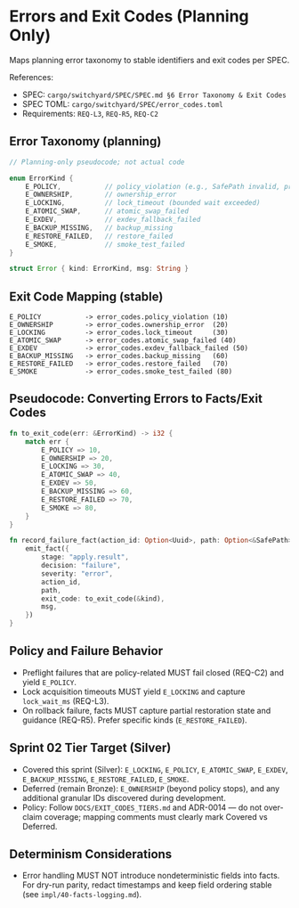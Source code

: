 # Errors and Exit Codes (Planning Only)

Maps planning error taxonomy to stable identifiers and exit codes per SPEC.

References:

- SPEC: `cargo/switchyard/SPEC/SPEC.md §6 Error Taxonomy & Exit Codes`
- SPEC TOML: `cargo/switchyard/SPEC/error_codes.toml`
- Requirements: `REQ-L3`, `REQ-R5`, `REQ-C2`

## Error Taxonomy (planning)

```rust
// Planning-only pseudocode; not actual code

enum ErrorKind {
    E_POLICY,           // policy_violation (e.g., SafePath invalid, preflight fail-closed)
    E_OWNERSHIP,        // ownership_error
    E_LOCKING,          // lock_timeout (bounded wait exceeded)
    E_ATOMIC_SWAP,      // atomic_swap_failed
    E_EXDEV,            // exdev_fallback_failed
    E_BACKUP_MISSING,   // backup_missing
    E_RESTORE_FAILED,   // restore_failed
    E_SMOKE,            // smoke_test_failed
}

struct Error { kind: ErrorKind, msg: String }
```

## Exit Code Mapping (stable)

```text
E_POLICY           -> error_codes.policy_violation (10)
E_OWNERSHIP        -> error_codes.ownership_error  (20)
E_LOCKING          -> error_codes.lock_timeout     (30)
E_ATOMIC_SWAP      -> error_codes.atomic_swap_failed (40)
E_EXDEV            -> error_codes.exdev_fallback_failed (50)
E_BACKUP_MISSING   -> error_codes.backup_missing   (60)
E_RESTORE_FAILED   -> error_codes.restore_failed   (70)
E_SMOKE            -> error_codes.smoke_test_failed (80)
```

## Pseudocode: Converting Errors to Facts/Exit Codes

```rust
fn to_exit_code(err: &ErrorKind) -> i32 {
    match err {
        E_POLICY => 10,
        E_OWNERSHIP => 20,
        E_LOCKING => 30,
        E_ATOMIC_SWAP => 40,
        E_EXDEV => 50,
        E_BACKUP_MISSING => 60,
        E_RESTORE_FAILED => 70,
        E_SMOKE => 80,
    }
}

fn record_failure_fact(action_id: Option<Uuid>, path: Option<&SafePath>, kind: ErrorKind, msg: &str) {
    emit_fact({
        stage: "apply.result",
        decision: "failure",
        severity: "error",
        action_id,
        path,
        exit_code: to_exit_code(&kind),
        msg,
    })
}
```

## Policy and Failure Behavior

- Preflight failures that are policy-related MUST fail closed (REQ-C2) and yield `E_POLICY`.
- Lock acquisition timeouts MUST yield `E_LOCKING` and capture `lock_wait_ms` (REQ-L3).
- On rollback failure, facts MUST capture partial restoration state and guidance (REQ-R5). Prefer specific kinds (`E_RESTORE_FAILED`).

## Sprint 02 Tier Target (Silver)

- Covered this sprint (Silver): `E_LOCKING`, `E_POLICY`, `E_ATOMIC_SWAP`, `E_EXDEV`, `E_BACKUP_MISSING`, `E_RESTORE_FAILED`, `E_SMOKE`.
- Deferred (remain Bronze): `E_OWNERSHIP` (beyond policy stops), and any additional granular IDs discovered during development.
- Policy: Follow `DOCS/EXIT_CODES_TIERS.md` and ADR-0014 — do not over-claim coverage; mapping comments must clearly mark Covered vs Deferred.

## Determinism Considerations

- Error handling MUST NOT introduce nondeterministic fields into facts. For dry-run parity, redact timestamps and keep field ordering stable (see `impl/40-facts-logging.md`).
